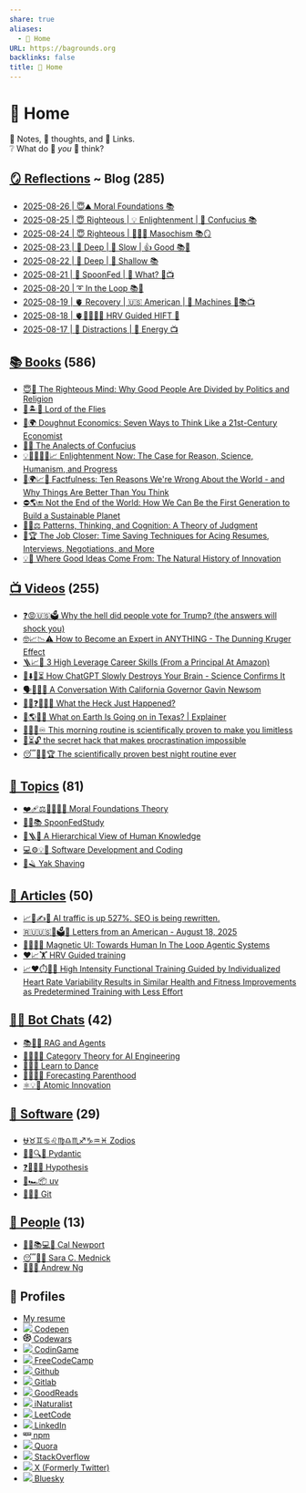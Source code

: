 ```yaml
---
share: true
aliases:
  - 🏡 Home
URL: https://bagrounds.org
backlinks: false
title: 🏡 Home
---
```

# 🏡 Home  
📑 Notes, 💭 thoughts, and 🔗 Links.  
❔ What do 🫵 _you_ 🤔 think?  
  
## [🪞 Reflections](./reflections/index.md) ~ Blog (285)  
- [2025-08-26 | 😇⛰️ Moral Foundations 📚](./reflections/2025-08-26.md)  
- [2025-08-25 | 😇 Righteous | 💡 Enlightenment | 📜 Confucius 📚](./reflections/2025-08-25.md)  
- [2025-08-24 | 😇 Righteous | 🏋🏼‍♀️ Masochism 📚🪞](./reflections/2025-08-24.md)  
- [2025-08-23 | 🤿 Deep | 🐌 Slow | 👍 Good 📚👥](./reflections/2025-08-23.md)  
- [2025-08-22 | 🤿 Deep | 📱 Shallow 📚](./reflections/2025-08-22.md)  
- [2025-08-21 | 🥄 SpoonFed | 🤯 What? 🌌📺](./reflections/2025-08-21.md)  
- [2025-08-20 | ➰ In the Loop 📚📄](./reflections/2025-08-20.md)  
- [2025-08-19 | 🫀 Recovery | 🇺🇸 American | 🤖 Machines 📄📚📺](./reflections/2025-08-19.md)  
- [2025-08-18 | 🫀🦮🏋🏼‍♀️ HRV Guided HIFT 📄](./reflections/2025-08-18.md)  
- [2025-08-17 | 🤡 Distractions | 🔋 Energy 📺](./reflections/2025-08-17.md)  
  
  
## [📚 Books](./books/index.md) (586)  
- [😇🧠 The Righteous Mind: Why Good People Are Divided by Politics and Religion](./books/the-righteous-mind.md)  
- [👦🏝️🐷 Lord of the Flies](./books/lord-of-the-flies.md)  
- [🍩🌍 Doughnut Economics: Seven Ways to Think Like a 21st-Century Economist](./books/doughnut-economics-seven-ways-to-think-like-a-21st-century-economist.md)  
- [👤💬 The Analects of Confucius](./books/the-analects-of-confucius.md)  
- [💡🔬🧑‍🤝‍🧑📈 Enlightenment Now: The Case for Reason, Science, Humanism, and Progress](./books/enlightenment-now-the-case-for-reason-science-humanism-and-progress.md)  
- [🤔🌍📈✅ Factfulness: Ten Reasons We're Wrong About the World - and Why Things Are Better Than You Think](./books/factfulness.md)  
- [⛔🌎🔚 Not the End of the World: How We Can Be the First Generation to Build a Sustainable Planet](./books/not-the-end-of-the-world.md)  
- [🤔🧩⚖️ Patterns, Thinking, and Cognition: A Theory of Judgment](./books/patterns-thinking-and-cognition-a-theory-of-judgment.md)  
- [💼🏆 The Job Closer: Time Saving Techniques for Acing Resumes, Interviews, Negotiations, and More](./books/the-job-closer.md)  
- [💡📜 Where Good Ideas Come From: The Natural History of Innovation](./books/where-good-ideas-come-from-the-natural-history-of-innovation.md)  
  
  
## [📺 Videos](./videos/index.md) (255)  
- [❓😡🇺🇸🗳️ Why the hell did people vote for Trump? (the answers will shock you)](./videos/why-the-hell-did-people-vote-for-trump-the-answers-will-shock-you.md)  
- [🤓📈📉⚠️ How to Become an Expert in ANYTHING - The Dunning Kruger Effect](./videos/how-to-become-an-expert-in-anything-the-dunning-kruger-effect.md)  
- [🪜📈🏢 3 High Leverage Career Skills (From a Principal At Amazon)](./videos/3-high-leverage-career-skills-from-a-principal-at-amazon.md)  
- [🤖⬇️🧠⏳ How ChatGPT Slowly Destroys Your Brain - Science Confirms It](./videos/how-chatgpt-slowly-destroys-your-brain-science-confirms-it.md)  
- [🗣️🧑‍💼🌉 A Conversation With California Governor Gavin Newsom](./videos/a-conversation-with-california-governor-gavin-newsom.md)  
- [😵‍💫❓🤯🤦‍♂️ What the Heck Just Happened?](./videos/what-the-heck-just-happened.md)  
- [🤔🌎🤠🚨 What on Earth Is Going on in Texas? | Explainer](./videos/what-on-earth-is-going-on-in-texas-explainer.md)  
- [🌅🧠🚀♾️ This morning routine is scientifically proven to make you limitless](./videos/this-morning-routine-is-scientifically-proven-to-make-you-limitless.md)  
- [🚫⏳🔓 the secret hack that makes procrastination impossible](./videos/the-secret-hack-that-makes-procrastination-impossible.md)  
- [😴🧪💯🏆 The scientifically proven best night routine ever](./videos/the-scientifically-proven-best-night-routine-ever.md)  
  
  
## [🌌 Topics](./topics/index.md) (81)  
- [❤️‍🩹⚖️🤝👑😇🗽 Moral Foundations Theory](./topics/moral-foundations-theory.md)  
- [🥄👶📚 SpoonFedStudy](./topics/spoonfedstudy.md)  
- [🌲🪜🧠 A Hierarchical View of Human Knowledge](./topics/a-hierarchical-view-of-human-knowledge.md)  
- [💻⚙️💡💾 Software Development and Coding](./topics/software-development-and-coding.md)  
- [🦬🪒 Yak Shaving](./topics/yak-shaving.md)  
  
  
## [📄  Articles](./articles/index.md) (50)  
- [📈🤖✍️🔄 AI traffic is up 527%. SEO is being rewritten.](./articles/ai-traffic-is-up-527-percent-seo-is-being-rewritten.md)  
- [🇷🇺🇺🇸👹🗳️💸 Letters from an American - August 18, 2025](./articles/letters-from-an-american-august-18-2025.md)  
- [🧲🧑‍💻🤖 Magnetic UI: Towards Human In The Loop Agentic Systems](./articles/magentic-ui-towards-human-in-the-loop-agentic-systems.md)  
- [❤️📈🏋️ HRV Guided training](./articles/hrv-guided-training.md)  
- [📈❤️⏱️💪🧘 High Intensity Functional Training Guided by Individualized Heart Rate Variability Results in Similar Health and Fitness Improvements as Predetermined Training with Less Effort](./articles/high-intensity-functional-training-guided-by-individualized-heart-rate-variability-results-in-similar-health-and-fitness-improvements-as-predetermined-training-with-less-effort.md)  
  
  
## [🤖💬 Bot Chats](./bot-chats/index.md) (42)  
- [📚🤖💬 RAG and Agents](./bot-chats/rag-and-agents.md)  
- [📐🔗🤖🧠 Category Theory for AI Engineering](./bot-chats/category-theory-for-ai-engineering.md)  
- [💃🕺🎶 Learn to Dance](./bot-chats/learn-to-dance.md)  
- [🤰⏰👶🔮 Forecasting Parenthood](./bot-chats/forecasting-parenthood.md)  
- [⚛️💡🚀 Atomic Innovation](./bot-chats/atomic-innovation.md)  
  
  
## [💾 Software](./software/index.md) (29)  
- [⛎♉️♊️♋️♌️♍️♎️♏️♐️♑️♒️♓️ Zodios](./software/zodios.md)  
- [🐍📜🔍✅ Pydantic](./software/pydantic.md)  
- [❓🧪✅🤔 Hypothesis](./software/hypothesis.md)  
- [🐍🏎️📦 uv](./software/uv.md)  
- [💾➕🤝 Git](./software/git.md)  
  
  
## [👥 People](./people/index.md) (13)  
- [👨‍🏫📚💻🤔 Cal Newport](./people/cal-newport.md)  
- [😴🧠🌃 Sara C. Mednick](./people/sara-c-mednick.md)  
- [👨‍🏫🤖 Andrew Ng](./people/andrew-ng.md)  
  
  
## 🔗 Profiles  
- [My resume](./topics/my-resume.md)  
- <a href="http://codepen.io/bagrounds"><img style="height:1em; margin:0;" src="https://simpleicons.org/icons/codepen.svg"/> Codepen</a>  
- <a href="http://www.codewars.com/users/bagrounds"><img style="height:1em; margin:0;" src="https://raw.githubusercontent.com/bagrounds/icons/master/codewars.svg"/> Codewars</a>  
- <a href="https://www.codingame.com/profile/0d172b10ecb72b81c2bb2646e8be9d8a8930706"><img style="height:1em; margin:0;" src="https://simpleicons.org/icons/codingame.svg"/> CodinGame</a>  
- <a href="http://freecodecamp.com/bagrounds"><img style="height:1em; margin:0;" src="https://simpleicons.org/icons/freecodecamp.svg"/> FreeCodeCamp</a>  
- <a href="https://github.com/bagrounds"><img style="height:1em; margin:0;" src="https://simpleicons.org/icons/github.svg"/> Github</a>  
- <a href="http://gitlab.com/bagrounds"><img style="height:1em; margin:0;" src="https://simpleicons.org/icons/gitlab.svg"/> Gitlab</a>  
- <a href="http://goodreads.com/bagrounds"><img style="height:1em; margin:0;" src="https://simpleicons.org/icons/goodreads.svg"/> GoodReads</a>  
- <a href="https://www.inaturalist.org/people/8822063"><img style="height:1em; margin:0;" src="https://static.inaturalist.org/wiki_page_attachments/3154-original.png"/> iNaturalist</a>  
- <a href="https://leetcode.com/u/bagrounds"><img style="height:1em; margin:0;" src="https://simpleicons.org/icons/leetcode.svg"/> LeetCode</a>  
- <a href="https://linkedin.com/in/bagrounds"><img style="height:1em; margin:0;" src="https://simpleicons.org/icons/linkedin.svg"/> LinkedIn</a>  
- <a href="http://www.npmjs.com/~bagrounds"><img style="height:1em; margin:0;" src="https://raw.githubusercontent.com/bagrounds/icons/master/npm.svg"/> npm</a>  
- <a href="https://www.quora.com/profile/Bryan-Grounds"><img style="height:1em; margin:0;" src="https://simpleicons.org/icons/quora.svg"/> Quora</a>  
- <a href="http://stackoverflow.com/users/2081363/bagrounds"><img style="height:1em; margin:0;" src="https://simpleicons.org/icons/stackoverflow.svg"/> StackOverflow</a>  
- <a href="https://twitter.com/bagrounds"><img style="height:1em; margin:0;" src="https://simpleicons.org/icons/x.svg"/> X (Formerly Twitter)</a>  
- <a href="https://bsky.app/profile/bagrounds.bsky.social"><img style="height:1em; margin:0;" src="https://simpleicons.org/icons/bluesky.svg"/> Bluesky</a>